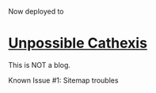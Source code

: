 Now deployed to

# [Unpossible Cathexis](https://chai314.github.io/UnpossibleCathexis)

This is NOT a blog.

Known Issue #1: Sitemap troubles